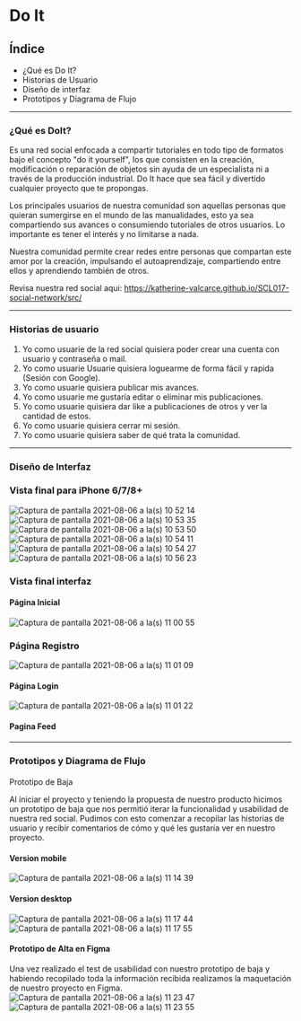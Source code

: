 # Do It

## Índice

* ¿Qué es Do It?
* Historias de Usuario
* Diseño de interfaz
* Prototipos y Diagrama de Flujo

***
 
### ¿Qué es **DoIt**?

Es una red social enfocada a compartir tutoriales en todo tipo de formatos bajo el concepto "do it yourself", los que consisten en la creación, modificación 
o reparación de objetos sin ayuda de un especialista ni a través de la producción industrial. Do It hace que sea fácil y divertido cualquier proyecto que te propongas.

Los principales usuarios de nuestra comunidad son aquellas personas que quieran sumergirse en el mundo de las manualidades, esto ya sea compartiendo sus avances o consumiendo tutoriales de otros usuarios. Lo importante es tener el interés y no limitarse a nada. 

Nuestra comunidad permite crear redes entre personas que compartan este amor por la creación, impulsando el autoaprendizaje, compartiendo entre ellos y aprendiendo también de otros.

Revisa nuestra red social aqui:
https://katherine-valcarce.github.io/SCL017-social-network/src/

***
### Historias de usuario

1. Yo como usuarie de la red social quisiera poder crear una cuenta con usuario y contraseña o mail.
2. Yo como usuarie Usuarie quisiera loguearme de forma fácil y rapida (Sesión con Google).
3. Yo como usuarie quisiera publicar mis avances.
4. Yo como usuarie me gustaría editar o eliminar mis publicaciones.
5. Yo como usuarie quisiera dar like a publicaciones de otros y ver la cantidad de estos.
6. Yo como usuarie quisiera cerrar mi sesión.
7. Yo como usuarie quisiera saber de qué trata la comunidad.

***

### Diseño de Interfaz

### Vista final para iPhone 6/7/8+
![Captura de pantalla 2021-08-06 a la(s) 10 52 14](https://user-images.githubusercontent.com/83927184/128530126-a0cb29b7-0960-4092-8d80-2acd52652c9a.png)
![Captura de pantalla 2021-08-06 a la(s) 10 53 35](https://user-images.githubusercontent.com/83927184/128530124-7a63dba9-bfd8-4859-93e6-35822c41e271.png)
![Captura de pantalla 2021-08-06 a la(s) 10 53 50](https://user-images.githubusercontent.com/83927184/128530122-92075ad3-c24b-4f58-8339-0f0502083c62.png)
![Captura de pantalla 2021-08-06 a la(s) 10 54 11](https://user-images.githubusercontent.com/83927184/128530119-f2b65f33-7ae3-42cf-a1bd-06709a343331.png)
![Captura de pantalla 2021-08-06 a la(s) 10 54 27](https://user-images.githubusercontent.com/83927184/128530115-82e8addb-6122-488a-a383-209453542ab3.png)
![Captura de pantalla 2021-08-06 a la(s) 10 56 23](https://user-images.githubusercontent.com/83927184/128530107-16e837b5-7a03-40d3-a2d2-8eec8e427567.png)

### Vista final interfaz

#### Página Inicial
![Captura de pantalla 2021-08-06 a la(s) 11 00 55](https://user-images.githubusercontent.com/83927184/128531497-cafed917-0047-4511-a2ea-d6a450e56f9b.png)

### Página Registro
![Captura de pantalla 2021-08-06 a la(s) 11 01 09](https://user-images.githubusercontent.com/83927184/128531447-46adf81c-01d0-4b3b-906e-b07ae1622638.png)

#### Página Login
![Captura de pantalla 2021-08-06 a la(s) 11 01 22](https://user-images.githubusercontent.com/83927184/128531250-987625c5-9961-46b7-851c-347a8b657f10.png)

#### Pagina Feed


***

### Prototipos y Diagrama de Flujo

####
 Prototipo de Baja
 
Al iniciar el proyecto y teniendo la propuesta de nuestro producto hicimos un prototipo de baja que nos permitió iterar la funcionalidad y usabilidad de nuestra red social. Pudimos con esto comenzar a recopilar las historias de usuario y recibir comentarios de cómo y qué les gustaria ver en nuestro proyecto.

#### Version mobile
![Captura de pantalla 2021-08-06 a la(s) 11 14 39](https://user-images.githubusercontent.com/83927184/128532802-28499b54-f079-4d79-ad4e-015e65e90403.png)

#### Version desktop
![Captura de pantalla 2021-08-06 a la(s) 11 17 44](https://user-images.githubusercontent.com/83927184/128533424-72cbf4ec-7549-463a-8bc7-23e9b1a7a8c4.png)
![Captura de pantalla 2021-08-06 a la(s) 11 17 55](https://user-images.githubusercontent.com/83927184/128533432-42ee377a-c788-4e81-8365-350afd2ad601.png)
   
 #### Prototipo de Alta en Figma
 
 Una vez realizado el test de usabilidad con nuestro prototipo de baja y habiendo recopilado toda la información recibida realizamos la maquetación de nuestro proyecto en Figma.
![Captura de pantalla 2021-08-06 a la(s) 11 23 47](https://user-images.githubusercontent.com/83927184/128534046-df07831c-1d29-47aa-9c86-5274a315eb9d.png)
![Captura de pantalla 2021-08-06 a la(s) 11 23 55](https://user-images.githubusercontent.com/83927184/128534049-f07c7525-7415-4b64-8305-8411c4e09038.png)

 

